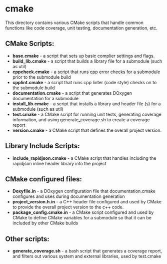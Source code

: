 # cmake

This directory contains various CMake scripts that handle common functions like
code coverage, unit testing, documentation generation, etc.

CMake Scripts:
------
* **base.cmake** - a script that sets up basic complier settings and flags.
* **build_lib.cmake** - a script that builds a library file for a submodule
(such as util)
* **cppcheck.cmake** - a script that runs cpp error checks for a submodule prior to
the submodule build
* **cpplint.cmake** - a script that runs cpp linter (code style) checks on to the
submodule build
* **documentation.cmake** - a script that generates DOxygen documentation for a
submodule
* **install_lib.cmake** - a script that installs a library and header file (s) for a
submodule (such as util)
* **test.cmake** - a CMake script for running unit tests, generating coverage
information, and using generate_coverage.sh to create a coverage report
* **version.cmake** - a CMake script that defines the overall project version.

Library Include Scripts:
------
* **include_rapidjson.cmake** - a CMake script that handles including the
rapidjson inline header library into the project


CMake configured files:
------
* **Doxyfile.in** - a DOxygen configuration file that documentation.cmake configures
and uses during documentation generation
* **project_version.h.in** - a C++ header file configured and used by CMake to provide
the overall project version to the c++ code.
* **package_config.cmake.in** - a CMake script configured and used by CMake to define
CMake variables for a submodule so that it can be included by other CMake builds

Other scripts:
------
* **generate_coverage.sh** - a bash script that generates a coverage report, and
filters out various system and external libraries, used by test.cmake
